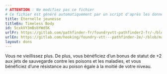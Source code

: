 ```yaml
---
# ATTENTION : Ne modifiez pas ce fichier
# Ce fichier est généré automatiquement par un script d'après les données du module Foundry VTT officiel et de sa traduction
title: Éternelle jeunesse
titleEn: Timeless Body
id: 5cxkVY3mBsbYWd5K
urlFr: https://gitlab.com/pathfinder-fr/foundryvtt-pathfinder2-fr/-/blob/master/data/feats/5cxkVY3mBsbYWd5K.htm
urlEn: https://gitlab.com/hooking/foundry-vtt---pathfinder-2e/-/blob/master/packs/data/feats.db/timeless-body.json
layout: dons
---
```

Vous ne vieillissez plus. De plus, vous bénéficiez d’un bonus de statut de +2 aux jets de sauvegarde contre les poisons et les maladies, et vous bénéficiez d’une résistance au poison égale à la moitié de votre niveau.
